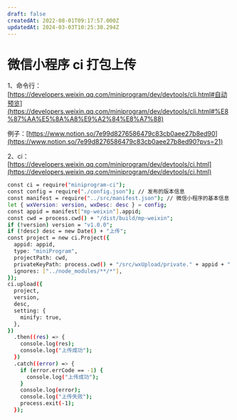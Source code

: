 ```yaml
---
draft: false
createdAt: 2022-08-01T09:17:57.000Z
updatedAt: 2024-03-03T10:25:30.294Z
---
```


# 微信小程序 ci 打包上传

1、命令行：[https://developers.weixin.qq.com/miniprogram/dev/devtools/cli.html#自动预览](https://developers.weixin.qq.com/miniprogram/dev/devtools/cli.html#%E8%87%AA%E5%8A%A8%E9%A2%84%E8%A7%88)

例子：[https://www.notion.so/7e99d8276586479c83cb0aee27b8ed90](https://www.notion.so/7e99d8276586479c83cb0aee27b8ed90?pvs=21)

2、ci：[https://developers.weixin.qq.com/miniprogram/dev/devtools/ci.html](https://developers.weixin.qq.com/miniprogram/dev/devtools/ci.html)

```bash
const ci = require("miniprogram-ci");
const config = require("./config.json"); // 发布的版本信息
const manifest = require("../src/manifest.json"); // 微信小程序的基本信息
let { wxVersion: version, wxDesc: desc } = config;
const appid = manifest["mp-weixin"].appid;
const cwd = process.cwd() + "/dist/build/mp-weixin";
if (!version) version = "v1.0.0";
if (!desc) desc = new Date() + "上传";
const project = new ci.Project({
  appid: appid,
  type: "miniProgram",
  projectPath: cwd,
  privateKeyPath: process.cwd() + "/src/wxUpload/private." + appid + ".key", // 秘钥
  ignores: ["../node_modules/**/*"],
});
ci.upload({
  project,
  version,
  desc,
  setting: {
    minify: true,
  },
})
  .then((res) => {
    console.log(res);
    console.log("上传成功");
  })
  .catch((error) => {
    if (error.errCode == -1) {
      console.log("上传成功");
    }
    console.log(error);
    console.log("上传失败");
    process.exit(-1);
  });
```
